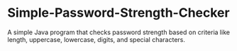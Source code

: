 # Simple-Password-Strength-Checker
A simple Java program that checks password strength based on criteria like length, uppercase, lowercase, digits, and special characters.
